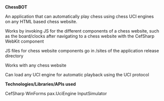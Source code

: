**ChessBOT**

An application that can automatically play chess using chess UCI engines on any HTML based chess website.

Works by invoking JS for the different components of a chess website, such as the board/clocks after navigating to a chess website with the CefSharp WebKit component

JS files for chess website components go in /sites of the application release directory

Works with any chess website

Can load any UCI engine for automatic playback using the UCI protocol

**Technologies/Libraries/APIs used**

CefSharp
WinForms
pax.UciEngine
InputSimulator

